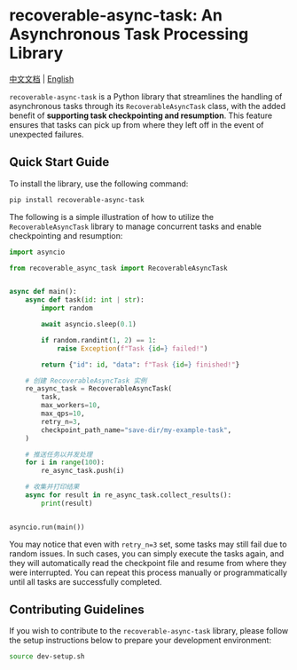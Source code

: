 # recoverable-async-task: An Asynchronous Task Processing Library

[中文文档](README_ZH.md) | [English](README.md)

`recoverable-async-task` is a Python library that streamlines the handling of asynchronous tasks through its `RecoverableAsyncTask` class, with the added benefit of **supporting task checkpointing and resumption**. This feature ensures that tasks can pick up from where they left off in the event of unexpected failures.

## Quick Start Guide

To install the library, use the following command:

```bash
pip install recoverable-async-task
```

The following is a simple illustration of how to utilize the `RecoverableAsyncTask` library to manage concurrent tasks and enable checkpointing and resumption:

```python
import asyncio

from recoverable_async_task import RecoverableAsyncTask


async def main():
    async def task(id: int | str):
        import random

        await asyncio.sleep(0.1)

        if random.randint(1, 2) == 1:
            raise Exception(f"Task {id=} failed!")

        return {"id": id, "data": f"Task {id=} finished!"}

    # 创建 RecoverableAsyncTask 实例
    re_async_task = RecoverableAsyncTask(
        task,
        max_workers=10,
        max_qps=10,
        retry_n=3,
        checkpoint_path_name="save-dir/my-example-task",
    )

    # 推送任务以并发处理
    for i in range(100):
        re_async_task.push(i)

    # 收集并打印结果
    async for result in re_async_task.collect_results():
        print(result)


asyncio.run(main())
```

You may notice that even with `retry_n=3` set, some tasks may still fail due to random issues. In such cases, you can simply execute the tasks again, and they will automatically read the checkpoint file and resume from where they were interrupted. You can repeat this process manually or programmatically until all tasks are successfully completed.

## Contributing Guidelines

If you wish to contribute to the `recoverable-async-task` library, please follow the setup instructions below to prepare your development environment:

```bash
source dev-setup.sh
```
